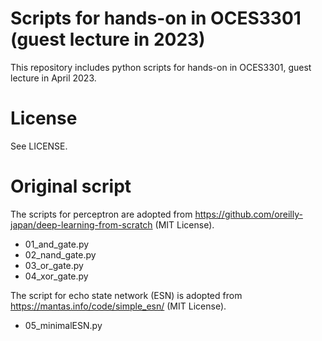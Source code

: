# Scripts for hands-on in OCES3301 (guest lecture in 2023)
This repository includes python scripts for hands-on in OCES3301, guest lecture in April 2023.

# License
See LICENSE.

# Original script
The scripts for perceptron are adopted from https://github.com/oreilly-japan/deep-learning-from-scratch (MIT License).
- 01_and_gate.py
- 02_nand_gate.py
- 03_or_gate.py
- 04_xor_gate.py

The script for echo state network (ESN) is adopted from https://mantas.info/code/simple_esn/ (MIT License).
- 05_minimalESN.py
